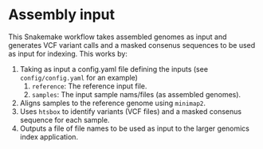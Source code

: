 # Assembly input

This Snakemake workflow takes assembled genomes as input and generates VCF variant calls and a masked consenus sequences to be used as input for indexing. This works by:

1. Taking as input a config.yaml file defining the inputs (see `config/config.yaml` for an example)
    1. `reference`: The reference input file.
    2. `samples`: The input sample nams/files (as assembled genomes).
2. Aligns samples to the reference genome using `minimap2`.
3. Uses `htsbox` to identify variants (VCF files) and a masked consenus sequence for each sample.
4. Outputs a file of file names to be used as input to the larger genomics index application. 
